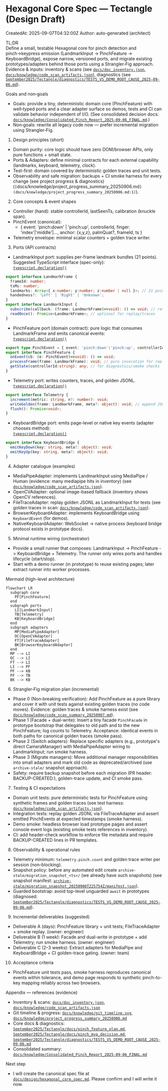 
# Hexagonal Core Spec — Tectangle (Design Draft)
CreatedAt: 2025-09-07T04:32:00Z
Author: auto-generated (architect)

TL;DR  
Define a small, testable Hexagonal core for pinch detection and pinch→keypress emission (LandmarkInput → PinchFeature → KeyboardBridge), expose narrow, versioned ports, and migrate existing prototypes/adapters behind those ports using a Strangler‑Fig approach. Evidence & inputs: inventory & scans (see [`docs/doc_inventory.json`](docs/doc_inventory.json:1), [`docs/knowledge/code_scan_artifacts.json`](docs/knowledge/code_scan_artifacts.json:1)), diagnostics (see [`September2025/Tectangle/diagnostics/TESTS_VS_DEMO_ROOT_CAUSE_2025-09-06.md`](September2025/Tectangle/diagnostics/TESTS_VS_DEMO_ROOT_CAUSE_2025-09-06.md:1)).

Goals and non‑goals
- Goals: provide a tiny, deterministic domain core (PinchFeature) with well‑typed ports and a clear adapter surface so demos, tests and CI can validate behavior independent of I/O. (See consolidated decision docs: [`docs/knowledge/Consolidated_Pinch_Report_2025-09-06_FINAL.md`](docs/knowledge/Consolidated_Pinch_Report_2025-09-06_FINAL.md:1).)
- Non‑goals: rewrite all legacy code now — prefer incremental migration using Strangler‑Fig.

1. Design principles (short)
- Domain purity: core logic should have zero DOM/browser APIs, only pure functions + small state.
- Ports & Adapters: define minimal contracts for each external capability (landmarks, keyboard, telemetry, clock).
- Test-first: domain covered by deterministic golden traces and unit tests.
- Observability and safe migration: backups + CI smoke harness for every change (see project progress & diagnostics) (`[`docs/knowledge/project_progress_summary_20250906.md`](docs/knowledge/project_progress_summary_20250906.md:1)`).

2. Core concepts & event shapes
- Controller (hand): stable controllerId, lastSeenTs, calibration (knuckle span).
- PinchEvent (canonical):
  - { event: 'pinch:down' | 'pinch:up', controllerId, finger: 'index'|'middle'|..., anchor: {x,y,z}, palmQuat?, frameId, ts }
- Telemetry envelope: minimal scalar counters + golden trace writer.

3. Ports (API contracts)
- LandmarkInput port: supplies per-frame landmark bundles (21 points). Suggested TypeScript interface (spec-only):  
  [`typescript.declaration()`](src/ports/LandmarkInput.ts:1)
```typescript
export interface LandmarkFrame {
  frameId: number;
  tsMs: number;
  landmarks: Array<{ x:number; y:number; z:number | null }>; // 21 points per hand or empty
  handedness?: 'Left' | 'Right' | 'Unknown';
}
export interface LandmarkInput {
  subscribe(callback: (frame: LandmarkFrame)=>void): () => void; // returns unsubscribe
  readOnce(): Promise<LandmarkFrame>; // optional for replay/traces
}
```

- PinchFeature port (domain contract): pure logic that consumes LandmarkFrame and emits canonical events:  
  [`typescript.declaration()`](src/ports/PinchFeature.ts:1)
```typescript
export type PinchEvent = { event: 'pinch:down'|'pinch:up', controllerId: string, finger: string, anchor: {x:number,y:number,z?:number}, tsMs:number };
export interface PinchFeature {
  onEvent(cb: (e: PinchEvent)=>void): () => void;
  processFrame(frame: LandmarkFrame): void; // pure invocation for replay tests
  getState(controllerId:string): any; // for diagnostics/smoke checks
}
```

- Telemetry port: writes counters, traces, and golden JSONL.  
  [`typescript.declaration()`](src/ports/Telemetry.ts:1)
```typescript
export interface Telemetry {
  increment(metric: string, n?: number): void;
  writeGolden(frame: LandmarkFrame, meta?: object): void; // append JSONL
  flush(): Promise<void>;
}
```

- KeyboardBridge port: emits page-level or native key events (adapter chooses method):  
  [`typescript.declaration()`](src/ports/KeyboardBridge.ts:1)
```typescript
export interface KeyboardBridge {
  emitKeyDown(key: string, meta?: object): void;
  emitKeyUp(key: string, meta?: object): void;
}
```

4. Adapter catalogue (examples)
- MediaPipeAdapter: implements LandmarkInput using MediaPipe / Human (evidence: many mediapipe hits in inventory) (see [`docs/knowledge/code_scan_artifacts.json`](docs/knowledge/code_scan_artifacts.json:1)).
- OpenCVAdapter: optional image-based fallback (inventory shows OpenCV references).
- FileTraceAdapter: replay golden JSONL as LandmarkInput for tests (see golden traces in scan: [`docs/knowledge/code_scan_artifacts.json`](docs/knowledge/code_scan_artifacts.json:1)).
- BrowserKeyboardAdapter: implements KeyboardBridge using `KeyboardEvent` (for demos).
- NativeKeyboardAdapter: WebSocket → native process (keyboard bridge protocol exists in prototype docs).

5. Minimal runtime wiring (orchestrator)
- Provide a small runner that composes: LandmarkInput -> PinchFeature -> KeyboardBridge + Telemetry. The runner only wires ports and handles lifecycle (start/stop).
- Start with a demo runner (in prototype) to reuse existing pages; later extract runner into worker processes.

Mermaid (high-level architecture)
```mermaid
flowchart LR
  subgraph core
    PF[PinchFeature]
  end
  subgraph ports
    LI[LandmarkInput]
    TB[Telemetry]
    KB[KeyboardBridge]
  end
  subgraph adapters
    MP[MediaPipeAdapter]
    OC[OpenCVAdapter]
    FT[FileTraceAdapter]
    BK[BrowserKeyboardAdapter]
  end
  MP --> LI
  OC --> LI
  FT --> LI
  LI --> PF
  PF --> KB
  PF --> TB
  BK --> KB
```

6. Strangler‑Fig migration plan (incremental)
- Phase 0 (Non‑breaking verification): Add PinchFeature as a pure library and cover it with unit tests against existing golden traces (no code moves). Evidence: golden traces & smoke harness exist (see [`docs/knowledge/code_scan_summary_20250907.md`](docs/knowledge/code_scan_summary_20250907.md:1)).
- Phase 1 (Facade + dual-write): Insert a tiny facade `PinchFacade` in prototype bootstrap that delegates to old path and to the new PinchFeature; log counts to Telemetry. Acceptance: identical events in both paths for canonical golden traces (smoke pass).
- Phase 2 (Switch adapters): Replace specific adapters (e.g., prototype's direct CameraManager) with MediaPipeAdapter wiring to LandmarkInput; run smoke harness.
- Phase 3 (Migrate managers): Move additional manager responsibilities into small adapters and mark old code as deprecated/archived (use `archive-stale/` snapshot approach).
- Safety: require backup snapshot before each migration (PR header: BACKUP-CREATED:), golden-trace update, and CI smoke pass.

7. Testing & CI expectations
- Domain unit tests: pure deterministic tests for PinchFeature using synthetic frames and golden traces (see test harness: [`docs/knowledge/code_scan_artifacts.json`](docs/knowledge/code_scan_artifacts.json:1)).
- Integration tests: replay golden JSONL via FileTraceAdapter and assert emitted PinchEvents at expected timestamps (smoke harness).
- Demo smoke: headless browser load prototype pages and assert console event logs (existing smoke tests references in inventory).
- CI: add header-check workflow to enforce file metadata and require BACKUP-CREATED lines in PR templates.

8. Observability & operational rules
- Telemetry minimum: `telemetry.pinch.count` and golden trace writer per session (non-blocking).
- Snapshot policy: before any automated edit create `archive-stale/migration_snapshot_<ts>/` (we already have such snapshots) (see snapshot manifest: [`archive-stale/migration_snapshot_20250906T225754Z/manifest.json`](archive-stale/migration_snapshot_20250906T225754Z/manifest.json:1)).
- Guarded bootstrap: avoid top-level unguarded `await` in prototypes (diagnosed: [`September2025/Tectangle/diagnostics/TESTS_VS_DEMO_ROOT_CAUSE_2025-09-06.md`](September2025/Tectangle/diagnostics/TESTS_VS_DEMO_ROOT_CAUSE_2025-09-06.md:1)).

9. Incremental deliverables (suggested)
- Deliverable A (days): PinchFeature library + unit tests; FileTraceAdapter + smoke replay. (owner: engineer)
- Deliverable B (1 week): Facade and dual-write in prototype + add Telemetry; run smoke harness. (owner: engineer)
- Deliverable C (2–3 weeks): Extract adapters for MediaPipe and KeyboardBridge + CI golden-trace gating. (owner: team)

10. Acceptance criteria
- PinchFeature unit tests pass, smoke harness reproduces canonical events within tolerance, and demo page responds to synthetic pinch-to-key mapping reliably across two browsers.

Appendix — references (evidence)
- Inventory & scans: [`docs/doc_inventory.json`](docs/doc_inventory.json:1), [`docs/knowledge/code_scan_artifacts.json`](docs/knowledge/code_scan_artifacts.json:1)
- Git timeline & progress: [`docs/knowledge/git_timeline.svg`](docs/knowledge/git_timeline.svg:1), [`docs/knowledge/project_progress_summary_20250906.md`](docs/knowledge/project_progress_summary_20250906.md:1)
- Core docs & diagnostics: [`September2025/Tectangle/docs/pinch_feature_plan.md`](September2025/Tectangle/docs/pinch_feature_plan.md:1), [`September2025/Tectangle/docs/pinch_mvp_decision.md`](September2025/Tectangle/docs/pinch_mvp_decision.md:1), [`September2025/Tectangle/diagnostics/TESTS_VS_DEMO_ROOT_CAUSE_2025-09-06.md`](September2025/Tectangle/diagnostics/TESTS_VS_DEMO_ROOT_CAUSE_2025-09-06.md:1)
- Consolidated summary: [`docs/knowledge/Consolidated_Pinch_Report_2025-09-06_FINAL.md`](docs/knowledge/Consolidated_Pinch_Report_2025-09-06_FINAL.md:1)

Next step
- I will create the canonical spec file at [`docs/design/hexagonal_core_spec.md`](docs/design/hexagonal_core_spec.md:1). Please confirm and I will write it now.
</message>
</new_task>